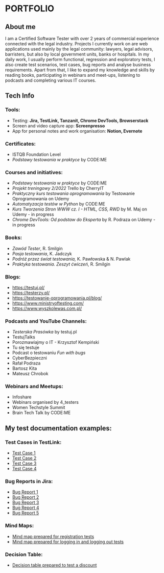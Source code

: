 # PORTFOLIO

## About me
I am a Certified Software Tester with over 2 years of commercial experience connected with the legal industry. Projects I currently work on are web applications used mainly by the legal community: lawyers, legal advisors, barristers, but also by local government units, banks or hospitals. In my daily work, I usually perform functional, regression and exploratory tests, I also create test scenarios, test cases, bug reports and analyse business requirements. Apart from that, I like to expand my knowledge and skills by reading books, participating in webinars and meet-ups, listening to podcasts and completing various IT courses.

## Tech Info

### Tools:
* Testing: **Jira, TestLink, Tanzanit, Chrome DevTools, Browserstack**
* Screen and video capture app: **Screenpresso**
* App for personal notes and work organisation: **Notion, Evernote**

### Certificates:
* ISTQB Foundation Level
* *Podstawy testowania w praktyce* by CODE:ME

### Courses and initiatives:
* *Podstawy testowania w praktyce* by CODE:ME
* *Projekt treningowy 2/2022* Trello by CherryIT
* *Praktyczny kurs testowania oprogramowania* by Testowanie Oprogramowania on Udemy
* *Automatyzacja testów w Python* by CODE:ME
* *Kurs Tworzenia Stron WWW cz. I - HTML, CSS, RWD* by M. Maj on Udemy - in progress
* *Chrome DevTools: Od podstaw do Eksperta* by R. Podraza on Udemy - in progress

### Books:
* *Zawód Tester*, R. Smilgin
* *Pasja testowania*, K. Jadczyk
* *Podróż przez świat testowania,* K. Pawłowska & N. Pawlak
* *Praktyka testowania. Zeszyt ćwiczeń*, R. Smilgin

### Blogs:
* https://testuj.pl/
* https://testerzy.pl/
* https://testowanie-oprogramowania.pl/blog/
* https://www.ministryoftesting.com/
* https://www.wyszkolewas.com.pl/

  

### Podcasts and YouTube Channels:
* *Testerska Prasówka* by testuj.pl
* TestujTalks
* Porozmawiajmy o IT - Krzysztof Kempiński
* Tu się testuje
* Podcast o testowaniu *Fun with bugs*
* CyberBezpieczni
* Rafał Podraza
* Bartosz Kita
* Mateusz Chrobok

  

### Webinars and Meetups: 
* Infoshare
* Webinars organised by 4_testers
* Women Techstyle Summit
* Brain Tech Talk by CODE:ME
  

## My test documentation examples:

### Test Cases in TestLink:
* [Test Case 1](https://drive.google.com/file/d/1u1Ra1q_qG5YLDRfhLVFf_SWhI3_TXXmE/view?usp=drive_link)
* [Test Case 2](https://drive.google.com/file/d/1F2RKmn3RIyZ2wYwZzrWqmFg_W6NLij4l/view?usp=drive_link)
* [Test Case 3](https://drive.google.com/file/d/1_JgNQ65edkReWTCfYfKR51ewwmWsSbgG/view?usp=drive_link)
* [Test Case 4](https://drive.google.com/file/d/168qrBxyFL66QuN2B26NitAjQZc89--r5/view?usp=drive_link)

### Bug Reports in Jira:
* [Bug Report 1](https://drive.google.com/file/d/1EQxoihS2Elu9uRI5jCsY7HJ-EibG7hG-/view?usp=drive_link)
* [Bug Report 2](https://drive.google.com/file/d/1o3K6nezXKndG9x4xvFXF6p0jaOWU5HWT/view?usp=drive_link)
* [Bug Report 3](https://drive.google.com/file/d/1hJDHfObHUTAj-kDufAB3V3cBVOr9XfIt/view?usp=drive_link)
* [Bug Report 4](https://drive.google.com/file/d/1Obrnm5A9OwyOpSqxt2nKC1JSnylvHHqq/view?usp=drive_link)
* [Bug Report 5](https://drive.google.com/file/d/1kwRHYLCVHJSmHgeaTCj_4KicnQigKCnT/view?usp=drive_link)

### Mind Maps:
* [Mind map prepared for registration tests](https://drive.google.com/file/d/1CHsaK2VHwJx8oldIpWXcqaN4z6xTXKkD/view?usp=drive_link)
* [Mind map prepared for logging in and logging out tests](https://drive.google.com/file/d/1VRv92oxs0guVyalZanf9i6okQ6HT97nj/view?usp=drive_link)

### Decision Table:
* [Decision table prepared to test a discount](https://drive.google.com/file/d/1KfsL3rEE4ia7Bd3OZ6c-kezqdqRcUFSS/view?usp=drive_link)
